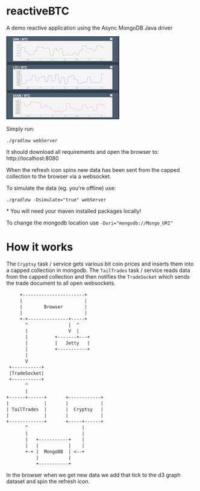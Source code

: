 reactiveBTC
===========

A demo reactive application using the Async MongoDB Java driver

![Screen shot](https://github.com/rozza/reactiveBTC/raw/master/screenshot.png)

Simply run:

    ./gradlew webServer

It should download all requirements and open the browser to: http://localhost:8080

When the refresh icon spins new data has been sent from the capped collection to the browser via a websocket.


To simulate the data (eg. you're offline) use:

    ./gradlew -Dsimulate="true" webServer

\* You will need your maven installed packages locally!
    
To change the mongodb location use `-Duri="mongodb://Mongo_URI"`

How it works
============

The `Cryptsy` task / service gets various bit coin prices and inserts them into a capped collection in mongodb.
The `TailTrades` task / service reads data from the capped collection and then notifies the `TradeSocket` which 
sends the trade document to all open websockets.


         +-----------------------+                      
         |                       |                      
         |        Browser        |                      
         |                       |                      
         +-+---------------+-----+                      
           ^               |  ^                          
           |               V  |                          
           |          +-------+---+                      
           |          |   Jetty   |                      
           |          +-----------+                      
           |                            
           V                            
     +-----------+                      
     |TradeSocket|                      
     +-----------+                      
           ^                            
           |                            
    +------+------+       +------------+
    |             |       |            |
    | TailTrades  |       |  Cryptsy   |
    |             |       |            |
    +-------------+       +-----+------+
           ^                    |      
           |                    |      
           |   +-----------+    |      
           |   |           |    |      
           +-+ |  MongoDB  | <--+      
               |           |           
               +-----------+                


In the browser when we get new data we add that tick to the d3 graph dataset and spin the refresh icon.
